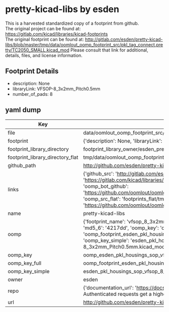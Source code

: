 # pretty-kicad-libs by esden  
This is a harvested standardized copy of a footprint from github.  
The original project can be found at:  
https://gitlab.com/kicad/libraries/kicad-footprints  
The original footprint can be found at:
http://gitlab.com/esden/pretty-kicad-libs/blob/master/tmp/data/oomlout_oomp_footprint_src/pkl_tag_connect.pretty/TC2050_SMALL.kicad_mod
Please consult that link for additional, details, files, and license information.  
## Footprint Details
* description: None  
* libraryLink: VFSOP-8_3x2mm_Pitch0.5mm  
* number_of_pads: 8  
## yaml dump  
| Key | Value |  
| --- | --- |  
| file | data/oomlout_oomp_footprint_src/pretty-kicad-libs/pkl_housings_sop.pretty/VFSOP-8_3x2mm_Pitch0.5mm.kicad_mod |  
| footprint | {'description': None, 'libraryLink': 'VFSOP-8_3x2mm_Pitch0.5mm', 'number_of_pads': 8} |  
| footprint_library_directory | footprint_library_owner/esden_pretty-kicad-libs |  
| footprint_library_directory_flat | tmp/data/oomlout_oomp_footprint_src/footprints_flat/esden_pkl_housings_sop_vfsop_8_3x2mm_pitch0_5mm/working |  
| github_path | http://github.com/esden/pretty-kicad-libs/blob/master/tmp/data/oomlout_oomp_footprint_src/pkl_housings_sop.pretty/VFSOP-8_3x2mm_Pitch0.5mm.kicad_mod |  
| links | {'github_src': 'http://gitlab.com/esden/pretty-kicad-libs/blob/master/tmp/data/oomlout_oomp_footprint_src/pkl_tag_connect.pretty/TC2050_SMALL.kicad_mod', 'github_src_repo': 'https://gitlab.com/kicad/libraries/kicad-footprints', 'oomp_bot': 'tmp/data/oomlout_oomp_footprint_src/footprints/esden_pkl_housings_sop_vfsop_8_3x2mm_pitch0_5mm/working', 'oomp_bot_github': 'https://github.com/oomlout/oomlout_oomp_footprint_bot/tree/main/tmp/data/oomlout_oomp_footprint_src/footprints/esden_pkl_housings_sop_vfsop_8_3x2mm_pitch0_5mm/working', 'oomp_src_flat': 'footprints_flat/tmp/data/oomlout_oomp_footprint_src/footprints_flat/esden_pkl_housings_sop_vfsop_8_3x2mm_pitch0_5mm/working', 'oomp_src_flat_github': 'https://github.com/oomlout/oomlout_oomp_footprint_src/tree/main/tmp/data/oomlout_oomp_footprint_src/footprints_flat/esden_pkl_housings_sop_vfsop_8_3x2mm_pitch0_5mm/working'} |  
| name | pretty-kicad-libs |  
| oomp | {'footprint_name': 'vfsop_8_3x2mm_pitch0_5mm', 'library_name': 'pkl_housings_sop', 'md5': '4217dd7a9cf8b1523163bf8f304c81a4', 'md5_10': '4217dd7a9c', 'md5_5': '4217d', 'md5_6': '4217dd', 'oomp_key': 'oomp_esden_pkl_housings_sop_vfsop_8_3x2mm_pitch0_5mm', 'oomp_key_extra': 'oomp_footprint_esden_pkl_housings_sop_vfsop_8_3x2mm_pitch0_5mm', 'oomp_key_full': 'oomp_footprint_esden_pkl_housings_sop_vfsop_8_3x2mm_pitch0_5mm_4217dd', 'oomp_key_simple': 'esden_pkl_housings_sop_vfsop_8_3x2mm_pitch0_5mm', 'original_filename': 'data/oomlout_oomp_footprint_src/pretty-kicad-libs/pkl_housings_sop.pretty/VFSOP-8_3x2mm_Pitch0.5mm.kicad_mod', 'owner_name': 'esden'} |  
| oomp_key | oomp_esden_pkl_housings_sop_vfsop_8_3x2mm_pitch0_5mm |  
| oomp_key_full | oomp_footprint_esden_pkl_housings_sop_vfsop_8_3x2mm_pitch0_5mm |  
| oomp_key_simple | esden_pkl_housings_sop_vfsop_8_3x2mm_pitch0_5mm |  
| owner | esden |  
| repo | {'documentation_url': 'https://docs.github.com/rest/overview/resources-in-the-rest-api#rate-limiting', 'message': "API rate limit exceeded for 84.66.142.224. (But here's the good news: Authenticated requests get a higher rate limit. Check out the documentation for more details.)"} |  
| url | http://github.com/esden/pretty-kicad-libs |  


